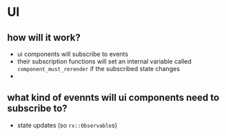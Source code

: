 # UI
## how will it work?
* ui components will subscribe to events
* their subscription functions will set an internal variable called `component_must_rerender` if the subscribed state changes
*

## what kind of evennts will ui components need to subscribe to?
* state updates (so `rx::Observable`s)
